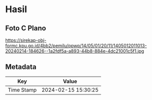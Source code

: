 # Hasil

## Foto C Plano

https://sirekap-obj-formc.kpu.go.id/4bb2/pemilu/ppwp/14/05/01/20/11/1405012011013-20240214-184626--1a2fdf5a-a893-44b8-884e-4dc21001c5f1.jpg


## Metadata

| Key        | Value               |
| ---------- | ------------------- |
| Time Stamp | 2024-02-15 15:30:25 |



